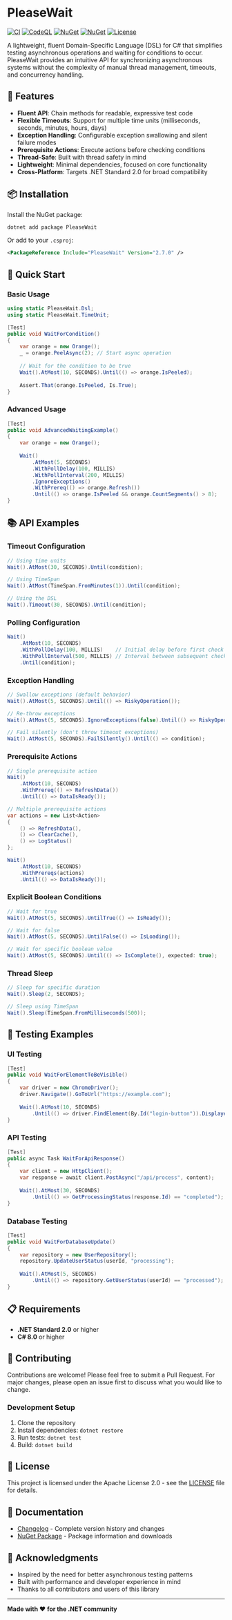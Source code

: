 # PleaseWait

[![CI](https://github.com/MartynNevers/please-wait/actions/workflows/ci.yml/badge.svg)](https://github.com/MartynNevers/please-wait/actions/workflows/ci.yml)
[![CodeQL](https://github.com/MartynNevers/please-wait/actions/workflows/codeql.yml/badge.svg)](https://github.com/MartynNevers/please-wait/actions/workflows/codeql.yml)
[![NuGet](https://img.shields.io/nuget/v/PleaseWait?color=blue)](https://www.nuget.org/packages/PleaseWait)
[![NuGet](https://img.shields.io/nuget/dt/PleaseWait)](https://www.nuget.org/packages/PleaseWait)
[![License](https://img.shields.io/badge/License-Apache%202.0-blue.svg)](LICENSE)

A lightweight, fluent Domain-Specific Language (DSL) for C# that simplifies testing asynchronous operations and waiting for conditions to occur. PleaseWait provides an intuitive API for synchronizing asynchronous systems without the complexity of manual thread management, timeouts, and concurrency handling.

## 🚀 Features

- **Fluent API**: Chain methods for readable, expressive test code
- **Flexible Timeouts**: Support for multiple time units (milliseconds, seconds, minutes, hours, days)
- **Exception Handling**: Configurable exception swallowing and silent failure modes
- **Prerequisite Actions**: Execute actions before checking conditions
- **Thread-Safe**: Built with thread safety in mind
- **Lightweight**: Minimal dependencies, focused on core functionality
- **Cross-Platform**: Targets .NET Standard 2.0 for broad compatibility

## 📦 Installation

Install the NuGet package:

```bash
dotnet add package PleaseWait
```

Or add to your `.csproj`:

```xml
<PackageReference Include="PleaseWait" Version="2.7.0" />
```

## 🎯 Quick Start

### Basic Usage

```csharp
using static PleaseWait.Dsl;
using static PleaseWait.TimeUnit;

[Test]
public void WaitForCondition()
{
    var orange = new Orange();
    _ = orange.PeelAsync(2); // Start async operation
    
    // Wait for the condition to be true
    Wait().AtMost(10, SECONDS).Until(() => orange.IsPeeled);
    
    Assert.That(orange.IsPeeled, Is.True);
}
```

### Advanced Usage

```csharp
[Test]
public void AdvancedWaitingExample()
{
    var orange = new Orange();
    
    Wait()
        .AtMost(5, SECONDS)
        .WithPollDelay(100, MILLIS)
        .WithPollInterval(200, MILLIS)
        .IgnoreExceptions()
        .WithPrereq(() => orange.Refresh())
        .Until(() => orange.IsPeeled && orange.CountSegments() > 8);
}
```

## 📚 API Examples

### Timeout Configuration

```csharp
// Using time units
Wait().AtMost(30, SECONDS).Until(condition);

// Using TimeSpan
Wait().AtMost(TimeSpan.FromMinutes(1)).Until(condition);

// Using the DSL
Wait().Timeout(30, SECONDS).Until(condition);
```

### Polling Configuration

```csharp
Wait()
    .AtMost(10, SECONDS)
    .WithPollDelay(100, MILLIS)    // Initial delay before first check
    .WithPollInterval(500, MILLIS) // Interval between subsequent checks
    .Until(condition);
```

### Exception Handling

```csharp
// Swallow exceptions (default behavior)
Wait().AtMost(5, SECONDS).Until(() => RiskyOperation());

// Re-throw exceptions
Wait().AtMost(5, SECONDS).IgnoreExceptions(false).Until(() => RiskyOperation());

// Fail silently (don't throw timeout exceptions)
Wait().AtMost(5, SECONDS).FailSilently().Until(() => condition);
```

### Prerequisite Actions

```csharp
// Single prerequisite action
Wait()
    .AtMost(10, SECONDS)
    .WithPrereq(() => RefreshData())
    .Until(() => DataIsReady());

// Multiple prerequisite actions
var actions = new List<Action> 
{ 
    () => RefreshData(),
    () => ClearCache(),
    () => LogStatus()
};

Wait()
    .AtMost(10, SECONDS)
    .WithPrereqs(actions)
    .Until(() => DataIsReady());
```

### Explicit Boolean Conditions

```csharp
// Wait for true
Wait().AtMost(5, SECONDS).UntilTrue(() => IsReady());

// Wait for false
Wait().AtMost(5, SECONDS).UntilFalse(() => IsLoading());

// Wait for specific boolean value
Wait().AtMost(5, SECONDS).Until(() => IsComplete(), expected: true);
```

### Thread Sleep

```csharp
// Sleep for specific duration
Wait().Sleep(2, SECONDS);

// Sleep using TimeSpan
Wait().Sleep(TimeSpan.FromMilliseconds(500));
```

## 🧪 Testing Examples

### UI Testing
```csharp
[Test]
public void WaitForElementToBeVisible()
{
    var driver = new ChromeDriver();
    driver.Navigate().GoToUrl("https://example.com");
    
    Wait().AtMost(10, SECONDS)
        .Until(() => driver.FindElement(By.Id("login-button")).Displayed);
}
```

### API Testing
```csharp
[Test]
public async Task WaitForApiResponse()
{
    var client = new HttpClient();
    var response = await client.PostAsync("/api/process", content);
    
    Wait().AtMost(30, SECONDS)
        .Until(() => GetProcessingStatus(response.Id) == "completed");
}
```

### Database Testing
```csharp
[Test]
public void WaitForDatabaseUpdate()
{
    var repository = new UserRepository();
    repository.UpdateUserStatus(userId, "processing");
    
    Wait().AtMost(5, SECONDS)
        .Until(() => repository.GetUserStatus(userId) == "processed");
}
```

## 📋 Requirements

- **.NET Standard 2.0** or higher
- **C# 8.0** or higher

## 🤝 Contributing

Contributions are welcome! Please feel free to submit a Pull Request. For major changes, please open an issue first to discuss what you would like to change.

### Development Setup

1. Clone the repository
2. Install dependencies: `dotnet restore`
3. Run tests: `dotnet test`
4. Build: `dotnet build`

## 📄 License

This project is licensed under the Apache License 2.0 - see the [LICENSE](LICENSE) file for details.

## 📖 Documentation

- [Changelog](CHANGELOG.md) - Complete version history and changes
- [NuGet Package](https://www.nuget.org/packages/PleaseWait) - Package information and downloads

## 🙏 Acknowledgments

- Inspired by the need for better asynchronous testing patterns
- Built with performance and developer experience in mind
- Thanks to all contributors and users of this library

---

**Made with ❤️ for the .NET community**
